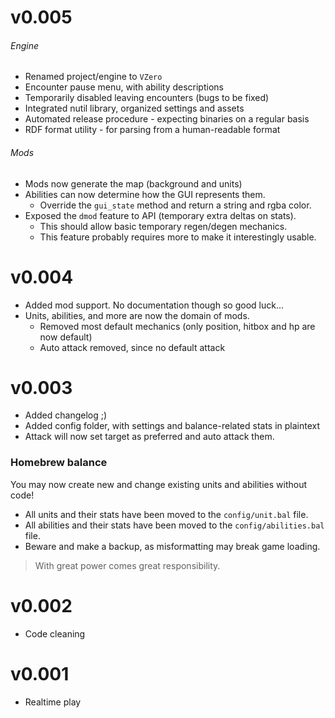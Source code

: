 
# v0.005
###### Engine
- Renamed project/engine to `VZero`
- Encounter pause menu, with ability descriptions
- Temporarily disabled leaving encounters (bugs to be fixed)
- Integrated nutil library, organized settings and assets
- Automated release procedure - expecting binaries on a regular basis
- RDF format utility - for parsing from a human-readable format

###### Mods
- Mods now generate the map (background and units)
- Abilities can now determine how the GUI represents them.
  - Override the `gui_state` method and return a string and rgba color.
- Exposed the `dmod` feature to API (temporary extra deltas on stats).
  - This should allow basic temporary regen/degen mechanics.
  - This feature probably requires more to make it interestingly usable.


# v0.004
- Added mod support. No documentation though so good luck...
- Units, abilities, and more are now the domain of mods.
  - Removed most default mechanics (only position, hitbox and hp are now default)
  - Auto attack removed, since no default attack


# v0.003
- Added changelog ;)
- Added config folder, with settings and balance-related stats in plaintext
- Attack will now set target as preferred and auto attack them.

### Homebrew balance
You may now create new and change existing units and abilities without code!

- All units and their stats have been moved to the `config/unit.bal` file.
- All abilities and their stats have been moved to the `config/abilities.bal` file.
- Beware and make a backup, as misformatting may break game loading.

> With great power comes great responsibility.


# v0.002
- Code cleaning

# v0.001
- Realtime play
